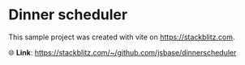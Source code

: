 # Dinner scheduler

This sample project was created with vite on https://stackblitz.com.

🌐 **Link**: https://stackblitz.com/~/github.com/jsbase/dinnerscheduler
